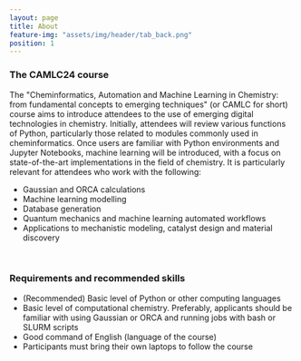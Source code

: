 ```yaml
---
layout: page
title: About
feature-img: "assets/img/header/tab_back.png"
position: 1
---
```


### The CAMLC24 course
<p align="justify">

The "Cheminformatics, Automation and Machine Learning in Chemistry: from fundamental concepts to emerging techniques" (or CAMLC for short) course aims to introduce attendees to the use of emerging digital technologies in chemistry. Initially, attendees will review various functions of Python, particularly those related to modules commonly used in cheminformatics. Once users are familiar with Python environments and Jupyter Notebooks, machine learning will be introduced, with a focus on state-of-the-art implementations in the field of chemistry. It is particularly relevant for attendees who work with the following:</p>

* Gaussian and ORCA calculations<br>
* Machine learning modelling<br>
* Database generation<br>
* Quantum mechanics and machine learning automated workflows<br>
* Applications to mechanistic modeling, catalyst design and material discovery<br>

<br>

### Requirements and recommended skills

* (Recommended) Basic level of Python or other computing languages
* Basic level of computational chemistry. Preferably, applicants should be familiar with using Gaussian or ORCA and running jobs with bash or SLURM scripts
* Good command of English (language of the course)
* Participants must bring their own laptops to follow the course
